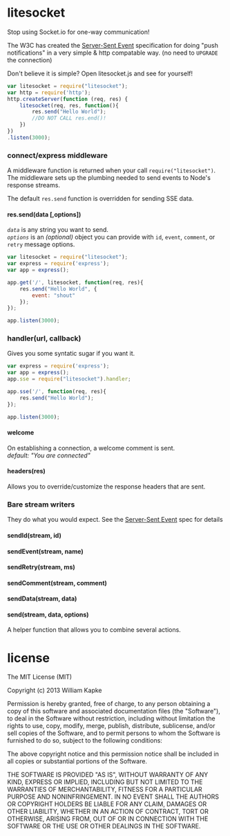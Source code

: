 litesocket
==========

Stop using Socket.io for one-way communication!

The W3C has created the [Server-Sent Event](http://dev.w3.org/html5/eventsource/) specification for
doing "push notifications" in a very simple & http compatable way. (no need to `UPGRADE` the connection)

Don't believe it is simple? Open litesocket.js and see for yourself!

```javascript
var litesocket = require("litesocket");
var http = require('http');
http.createServer(function (req, res) {
	litesocket(req, res, function(){
		res.send("Hello World");
		//DO NOT CALL res.end()!
	})
})
.listen(3000);
```

### connect/express middleware
A middleware function is returned when your call `require("litesocket")`. The middleware sets up the plumbing
needed to send events to Node's response streams.

The default `res.send` function is overridden for sending SSE data.

#### res.send(data [,options])
*`data`* is any string you want to send.<br>
*`options`* is an _(optional)_ object you can provide with `id`, `event`, `comment`, or `retry` message options.

```javascript
var litesocket = require("litesocket");
var express = require('express');
var app = express();

app.get('/', litesocket, function(req, res){
	res.send("Hello World", {
		event: "shout"
	});
});

app.listen(3000);
```

### handler(url, callback)
Gives you some syntatic sugar if you want it.

```javascript
var express = require('express');
var app = express();
app.sse = require("litesocket").handler;

app.sse('/', function(req, res){
	res.send("Hello World");
});

app.listen(3000);
```


#### welcome
On establishing a connection, a welcome comment is sent.<br>
_default: "You are connected"_

#### headers(res)
Allows you to override/customize the response headers that are sent.

### Bare stream writers
They do what you would expect. See the [Server-Sent Event](http://dev.w3.org/html5/eventsource/) spec for details
#### sendId(stream, id)
#### sendEvent(stream, name)
#### sendRetry(stream, ms)
#### sendComment(stream, comment)
#### sendData(stream, data)
#### send(stream, data, options)
A helper function that allows you to combine several actions.


license
=======
The MIT License (MIT)

Copyright (c) 2013 William Kapke

Permission is hereby granted, free of charge, to any person obtaining a copy of
this software and associated documentation files (the "Software"), to deal in
the Software without restriction, including without limitation the rights to
use, copy, modify, merge, publish, distribute, sublicense, and/or sell copies of
the Software, and to permit persons to whom the Software is furnished to do so,
subject to the following conditions:

The above copyright notice and this permission notice shall be included in all
copies or substantial portions of the Software.

THE SOFTWARE IS PROVIDED "AS IS", WITHOUT WARRANTY OF ANY KIND, EXPRESS OR
IMPLIED, INCLUDING BUT NOT LIMITED TO THE WARRANTIES OF MERCHANTABILITY, FITNESS
FOR A PARTICULAR PURPOSE AND NONINFRINGEMENT. IN NO EVENT SHALL THE AUTHORS OR
COPYRIGHT HOLDERS BE LIABLE FOR ANY CLAIM, DAMAGES OR OTHER LIABILITY, WHETHER
IN AN ACTION OF CONTRACT, TORT OR OTHERWISE, ARISING FROM, OUT OF OR IN
CONNECTION WITH THE SOFTWARE OR THE USE OR OTHER DEALINGS IN THE SOFTWARE.
